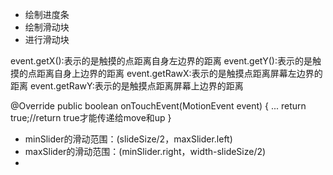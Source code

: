 * 绘制进度条
* 绘制滑动块
* 进行滑动块

event.getX():表示的是触摸的点距离自身左边界的距离
event.getY():表示的是触摸的点距离自身上边界的距离
event.getRawX:表示的是触摸点距离屏幕左边界的距离
event.getRawY:表示的是触摸点距离屏幕上边界的距离

  @Override
    public boolean onTouchEvent(MotionEvent event) {
...
        return true;//return true才能传递给move和up
    }



* minSlider的滑动范围：(slideSize/2，maxSlider.left)
* maxSlider的滑动范围：(minSlider.right，width-slideSize/2)
*